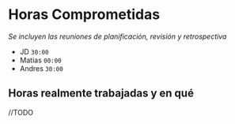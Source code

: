 # Horas Comprometidas

_Se incluyen las reuniones de planificación, revisión y retrospectiva_

* JD `30:00`
* Matias `00:00`
* Andres `30:00`

## Horas realmente trabajadas y en qué

//TODO
